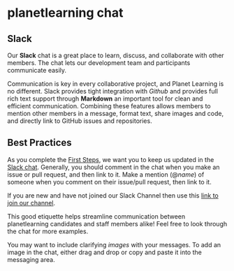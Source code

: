 #  planetlearning chat

## Slack

Our **Slack** chat is a great place to learn, discuss, and collaborate with other members. The chat lets our development team and participants communicate easily.

Communication is key in every collaborative project, and Planet Learning is no different. Slack provides tight integration with *Github* and provides full rich text support through **Markdown** an important tool for clean and efficient communication. Combining these features allows members to mention other members in a message, format text, share images and code, and directly link to GitHub issues and repositories.

## Best Practices

As you complete the [First Steps](micromaster/firststeps.md), we want you to keep us updated in the [Slack chat](http://slack.ole.org). Generally, you should comment in the chat when you make an issue or pull request, and then link to it. Make a mention (@*name*) of someone when you comment on their issue/pull request, then link to it.

If you are new and have not joined our Slack Channel then use this [link to join our channel](http://join.slack.ole.org).

This good etiquette helps streamline communication between planetlearning candidates and staff members alike! Feel free to look through the chat for more examples.

You may want to include clarifying *images* with your messages. To add an image in the chat, either drag and drop or copy and paste it into the messaging area.
